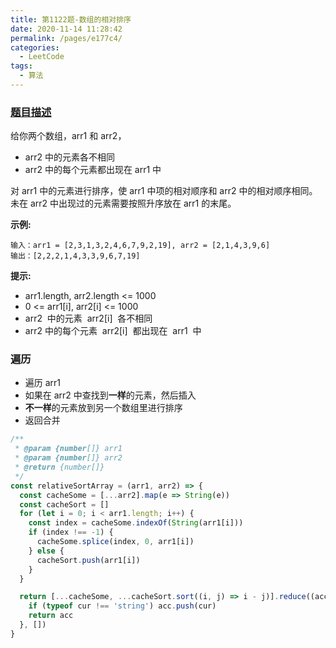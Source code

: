```yaml
---
title: 第1122题-数组的相对排序
date: 2020-11-14 11:28:42
permalink: /pages/e177c4/
categories:
  - LeetCode
tags:
  - 算法
---
```


### [题目描述](https://leetcode-cn.com/problems/relative-sort-array/)

给你两个数组，<span class="span-shadow">arr1</span> 和 <span class="span-shadow">arr2</span>，

- <span class="span-shadow">arr2</span> 中的元素各不相同
- <span class="span-shadow">arr2</span> 中的每个元素都出现在 <span class="span-shadow">arr1</span> 中

对 <span class="span-shadow">arr1</span> 中的元素进行排序，使 <span class="span-shadow">arr1</span> 中项的相对顺序和 <span class="span-shadow">arr2</span> 中的相对顺序相同。未在 <span class="span-shadow">arr2</span> 中出现过的元素需要按照升序放在 <span class="span-shadow">arr1</span> 的末尾。

<!-- more -->

**示例:**

```
输入：arr1 = [2,3,1,3,2,4,6,7,9,2,19], arr2 = [2,1,4,3,9,6]
输出：[2,2,2,1,4,3,3,9,6,7,19]
```

**提示:**

- <span class="span-shadow">arr1.length</span>, <span class="span-shadow">arr2.length <= 1000</span>
- <span class="span-shadow">0 <= arr1[i]</span>, <span class="span-shadow">arr2[i] <= 1000</span>
- <span class="span-shadow">arr2</span>  中的元素  <span class="span-shadow">arr2[i]</span>  各不相同
- <span class="span-shadow">arr2</span> 中的每个元素  <span class="span-shadow">arr2[i]</span>  都出现在  <span class="span-shadow">arr1</span>  中

### 遍历

- 遍历 arr1
- 如果在 arr2 中查找到**一样**的元素，然后插入
- **不一样**的元素放到另一个数组里进行排序
- 返回合并

```JavaScript
/**
 * @param {number[]} arr1
 * @param {number[]} arr2
 * @return {number[]}
 */
const relativeSortArray = (arr1, arr2) => {
  const cacheSome = [...arr2].map(e => String(e))
  const cacheSort = []
  for (let i = 0; i < arr1.length; i++) {
    const index = cacheSome.indexOf(String(arr1[i]))
    if (index !== -1) {
      cacheSome.splice(index, 0, arr1[i])
    } else {
      cacheSort.push(arr1[i])
    }
  }

  return [...cacheSome, ...cacheSort.sort((i, j) => i - j)].reduce((acc, cur) => {
    if (typeof cur !== 'string') acc.push(cur)
    return acc
  }, [])
}
```
